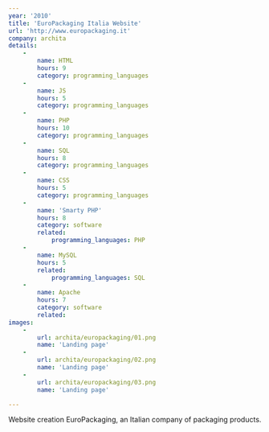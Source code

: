 ```yaml
---
year: '2010'
title: 'EuroPackaging Italia Website'
url: 'http://www.europackaging.it'
company: archita
details:
    -
        name: HTML
        hours: 9
        category: programming_languages
    -
        name: JS
        hours: 5
        category: programming_languages
    -
        name: PHP
        hours: 10
        category: programming_languages
    -
        name: SQL
        hours: 8
        category: programming_languages
    -
        name: CSS
        hours: 5
        category: programming_languages
    -
        name: 'Smarty PHP'
        hours: 8
        category: software
        related:
            programming_languages: PHP
    -
        name: MySQL
        hours: 5
        related:
            programming_languages: SQL
    -
        name: Apache
        hours: 7
        category: software
        related:
images:
    -
        url: archita/europackaging/01.png
        name: 'Landing page'
    -
        url: archita/europackaging/02.png
        name: 'Landing page'
    -
        url: archita/europackaging/03.png
        name: 'Landing page'

---
```

Website creation EuroPackaging, an Italian company of packaging products.